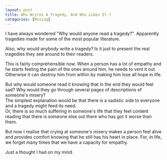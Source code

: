 ```yaml
---
layout: post  
title: Who Writes A Tragedy, And Who Likes It ?   
categories: [Musing]  
---
```


I have always wondered "Why would anyone read a tragedy?". Apparently tragedies made for
some of the most popular literature.  

Also, why would anybody write a tragedy? Is it just to present the real tragedies they see 
around to their readers.  

This is fairly comprehensible now. When a person has a lot of empathy and he starts feeling 
the pain of the ones around him, he needs to vent it out. Otherwise it can destroy him from 
within by making him lose all hope in life.  

But why would someone read it knowing that in the end they would feel sad? Why would they go 
through several pages of descriptions of someone's misery?  
The simplest explanation would be that there is a sadistic side to everyone and a tragedy might 
feed its need.  
Or, there is so much suffering in someone's life that they feel content reading that there is 
someone else out there who has got it worse than them.  

But now I realise that crying at someone's misery makes a person feel alive and provides 
comfort knowing that he still has his heart in place. For, in life, we forget many times 
that we have a capacity for empathy.  

Just a thought I had on my mind.